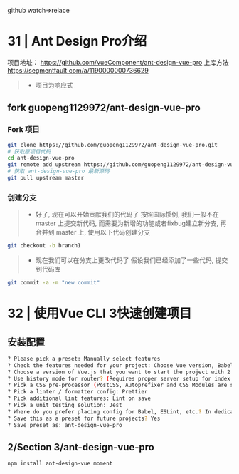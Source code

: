 github watch=>relace 
# 31 | Ant Design Pro介绍
项目地址：
https://github.com/vueComponent/ant-design-vue-pro
上库方法
https://segmentfault.com/a/1190000000736629
>- 项目为响应式
## fork guopeng1129972/ant-design-vue-pro
### Fork 项目
```bash
git clone https://github.com/guopeng1129972/ant-design-vue-pro.git
# 获取原项目代码
cd ant-design-vue-pro
git remote add upstream https://github.com/guopeng1129972/ant-design-vue-pro.git
# 获取 ant-design-vue-pro 最新源码
git pull upstream master
```
### 创建分支
>- 好了, 现在可以开始贡献我们的代码了
按照国际惯例, 我们一般不在 master 上提交新代码, 而需要为新增的功能或者fixbug建立新分支, 再合并到 master 上, 使用以下代码创建分支
```bash
git checkout -b branch1
```
>- 现在我们可以在分支上更改代码了
假设我们已经添加了一些代码, 提交到代码库
```bash
git commit -a -m "new commit"
```

# 32 | 使用Vue CLI 3快速创建项目
## 安装配置
```bash
? Please pick a preset: Manually select features
? Check the features needed for your project: Choose Vue version, Babel, Router, Vuex, CSS Pre-processors, Linter, Unit
? Choose a version of Vue.js that you want to start the project with 2.x
? Use history mode for router? (Requires proper server setup for index fallback in production) Yes
? Pick a CSS pre-processor (PostCSS, Autoprefixer and CSS Modules are supported by default): Less
? Pick a linter / formatter config: Prettier
? Pick additional lint features: Lint on save
? Pick a unit testing solution: Jest
? Where do you prefer placing config for Babel, ESLint, etc.? In dedicated config files
? Save this as a preset for future projects? Yes
? Save preset as: ant-design-vue-pro
```
## 2/Section 3/ant-design-vue-pro
```bash
npm install ant-design-vue moment
```
